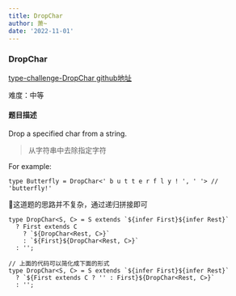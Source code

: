 ```yaml
---
title: DropChar
author: 萧~
date: '2022-11-01'
---
```


### DropChar
[type-challenge-DropChar github地址](https://github.com/type-challenges/type-challenges/blob/main/questions/02070-medium-drop-char/README.md)

难度：中等

#### 题目描述

Drop a specified char from a string.

>从字符串中去除指定字符

For example:
```
type Butterfly = DropChar<' b u t t e r f l y ! ', ' '> // 'butterfly!'
```
🤔这道题的思路并不复杂，通过递归拼接即可

```
type DropChar<S, C> = S extends `${infer First}${infer Rest}`
  ? First extends C
    ? `${DropChar<Rest, C>}`
    : `${First}${DropChar<Rest, C>}`
  : '';

// 上面的代码可以简化成下面的形式
type DropChar<S, C> = S extends `${infer First}${infer Rest}`
  ? `${First extends C ? '' : First}${DropChar<Rest, C>}`
  : '';
```